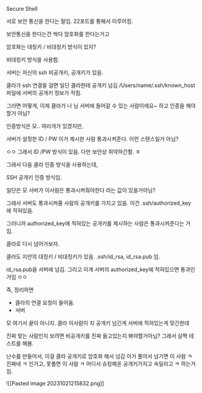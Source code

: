 Secure Shell

서로 보안 통신을 한다는 말임. 22포트를 통해서 이루어짐.

보안통신을 한다는건 싹다 암호화를 한다는거고

암호화는 대칭키 / 비대칭키 방식이 있지?

비대칭키 방식을 사용함.

서버는 자신의 ssh 비공개키, 공개키가 있음.

클라가 ssh 연결을 걸면 일단 클라한테 공개키 넘김
/Users/name/.ssh/known_host 파일에 서버의 공개키 정보가 적힘.

그러면 어떻게, 이제 클라가 나 님 서버에 들어갈 수 있는 사람이에요~ 하고 인증을 해야할거 아님?

인증방식은 모.. 여러개가 있겠지만,

서버가 설정한 ID / PW 이거 제시한 사람 통과시켜준다. 이런 스탠스일거 아님?

ㅇㅇ 그래서 ID /PW 방식이  있음. 다만 보안상 취약하긴함. ㅎ

그래서 다음 클라 인증 방식을 사용하는데,

SSH 공개키 인증 방식임.

일단은 모 서버가 이사람은 통과시켜줘야한다 라는 값이 있을거아님?

그래서 서버도 통과시켜줄 사람의 공개키를 가지고 있음.
이건 .ssh/authorized_key 에 적혀있음.

그러니까 authorized_key에 적혀있는 공개키를 제시하는 사람은 통과시켜준다는 거임.

클라로 다시 넘어가보자.

클라도 지만의 대칭키 / 비대칭키가 있음. 
.ssh/id_rsa, id_rsa.pub 임.

id_rsa.pub을 서버에 넘김. 그리고 이게 서버의 authorized_key에 적혀있으면 통과인거임 ㅇㅇ

즉, 정리하면
- 클라의 연결 요청이 들어옴.
- 서버

모 여기서 끝이 아니지.
클라 이사람이 지 공개키 넘긴게 서버에 적혀있는게 맞긴한데

진짜 맞는 사람인지 보려면 비공개키를 진짜 들고있는지 봐야할거아님?
그래서 살짝 테스트를 해봄.

난수를 만들어서, 이걸 클라 공개키로 암호화 해서 넘김 
이거 풀어서 넘기면 이 사람 ㅋ 진짜네 ㅋ 
인거고, 못풀면 이 사람 ㅋ 어디서 슈킹해온 공개키가지고 속일라고 ㅋ 하는거임.




![[Pasted image 20231021215832.png]]

